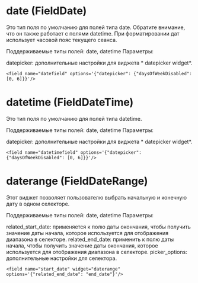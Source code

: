 date (FieldDate)
===================================
Это тип поля по умолчанию для полей типа date. Обратите внимание, что он также работает с полями datetime. При форматировании дат использует часовой пояс текущего сеанса.

Поддерживаемые типы полей: date, datetime
Параметры:

datepicker: дополнительные настройки для виджета * datepicker widget*.

    <field name="datefield" options='{"datepicker": {"daysOfWeekDisabled": [0, 6]}}'/>

datetime (FieldDateTime)
===================================
Это тип поля по умолчанию для полей типа datetime.

Поддерживаемые типы полей: date, datetime
Параметры:

datepicker: дополнительные настройки для виджета * datepicker widget*.

    <field name="datetimefield" options='{"datepicker": {"daysOfWeekDisabled": [0, 6]}}'/>

daterange (FieldDateRange)
===================================
Этот виджет позволяет пользователю выбрать начальную и конечную дату в одном селекторе.

Поддерживаемые типы полей: date, datetime
Параметры:

related_start_date: применяется к полю даты окончания, чтобы получить значение даты начала, которое используется для отображения диапазона в селекторе.
related_end_date: применить к полю даты начала, чтобы получить значение даты окончания, которое используется для отображения диапазона в селекторе.
picker_options: дополнительные настройки для селектора.

    <field name="start_date" widget="daterange" options='{"related_end_date": "end_date"}'/>